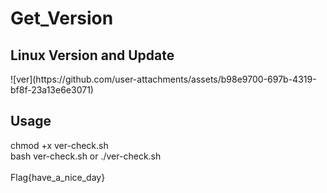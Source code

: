 # Get_Version
<h2>Linux Version and Update</h2>
![ver](https://github.com/user-attachments/assets/b98e9700-697b-4319-bf8f-23a13e6e3071)
<br>
<h2>Usage</h2>
chmod +x ver-check.sh<br>
bash ver-check.sh or ./ver-check.sh<br><br>
Flag{have_a_nice_day}

